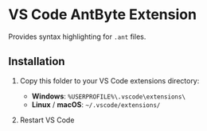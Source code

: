 # VS Code AntByte Extension

Provides syntax highlighting for `.ant` files.

## Installation

1. Copy this folder to your VS Code extensions directory:
   - **Windows**: `%USERPROFILE%\.vscode\extensions\`
   - **Linux** / **macOS**: `~/.vscode/extensions/`

2. Restart VS Code
